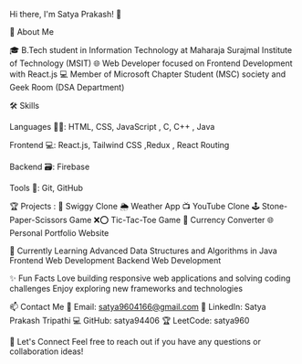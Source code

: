 Hi there, I'm Satya Prakash! 👋

🚀 About Me

🎓 B.Tech student in Information Technology at Maharaja Surajmal Institute of Technology (MSIT)
🌐 Web Developer focused on Frontend Development with React.js
💻 Member of Microsoft Chapter Student (MSC) society and Geek Room (DSA Department)


🛠️ Skills

Languages 🧑‍💻:
HTML, CSS, JavaScript , C, C++ , Java 

Frontend 💻:
React.js, Tailwind CSS ,Redux , React Routing

Backend 🗃️:
Firebase 

Tools 🧰:
Git, GitHub

🏆 Projects :
🚚 Swiggy Clone
🌦️ Weather App
📺 YouTube Clone
🕹️ Stone-Paper-Scissors Game
❌⭕ Tic-Tac-Toe Game
💱 Currency Converter
🌐 Personal Portfolio Website

🌱 Currently Learning
Advanced Data Structures and Algorithms in Java
Frontend Web Development
Backend Web Development

✨ Fun Facts
Love building responsive web applications and solving coding challenges
Enjoy exploring new frameworks and technologies

📫 Contact Me
📧 Email: satya9604166@gmail.com
💼 LinkedIn: Satya Prakash Tripathi
💻 GitHub: satya94406
🏆 LeetCode: satya960

💬 Let's Connect
Feel free to reach out if you have any questions or collaboration ideas!
